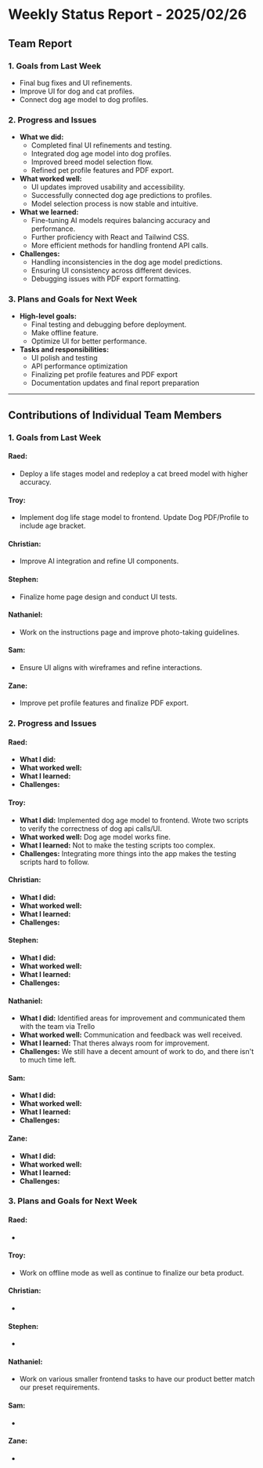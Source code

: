 # Weekly Status Report - 2025/02/26

## Team Report

### 1. Goals from Last Week
- Final bug fixes and UI refinements.
- Improve UI for dog and cat profiles.
- Connect dog age model to dog profiles.

### 2. Progress and Issues
- **What we did:**
  - Completed final UI refinements and testing.
  - Integrated dog age model into dog profiles.
  - Improved breed model selection flow.
  - Refined pet profile features and PDF export.
- **What worked well:**
  - UI updates improved usability and accessibility.
  - Successfully connected dog age predictions to profiles.
  - Model selection process is now stable and intuitive.
- **What we learned:**
  - Fine-tuning AI models requires balancing accuracy and performance.
  - Further proficiency with React and Tailwind CSS.
  - More efficient methods for handling frontend API calls.
- **Challenges:**
  - Handling inconsistencies in the dog age model predictions.
  - Ensuring UI consistency across different devices.
  - Debugging issues with PDF export formatting.

### 3. Plans and Goals for Next Week
- **High-level goals:**
  - Final testing and debugging before deployment.
  - Make offline feature.
  - Optimize UI for better performance.
- **Tasks and responsibilities:**
  - UI polish and testing 
  - API performance optimization 
  - Finalizing pet profile features and PDF export 
  - Documentation updates and final report preparation 

---

## Contributions of Individual Team Members

### 1. Goals from Last Week

#### Raed:
- Deploy a life stages model and redeploy a cat breed model with higher accuracy.

#### Troy:
- Implement dog life stage model to frontend. Update Dog PDF/Profile to include age bracket.

#### Christian:
- Improve AI integration and refine UI components.

#### Stephen:
- Finalize home page design and conduct UI tests.

#### Nathaniel:
- Work on the instructions page and improve photo-taking guidelines.

#### Sam:
- Ensure UI aligns with wireframes and refine interactions.

#### Zane:
- Improve pet profile features and finalize PDF export.

### 2. Progress and Issues

#### Raed:
- **What I did:** 
- **What worked well:** 
- **What I learned:** 
- **Challenges:** 

#### Troy:
- **What I did:** Implemented dog age model to frontend. Wrote two scripts to verify the correctness of dog api calls/UI.
- **What worked well:** Dog age model works fine. 
- **What I learned:** Not to make the testing scripts too complex.
- **Challenges:** Integrating more things into the app makes the testing scripts hard to follow.

#### Christian:
- **What I did:** 
- **What worked well:** 
- **What I learned:** 
- **Challenges:** 

#### Stephen:
- **What I did:** 
- **What worked well:** 
- **What I learned:** 
- **Challenges:** 

#### Nathaniel:
- **What I did:** Identified areas for improvement and communicated them with the team via Trello
- **What worked well:** Communication and feedback was well received.
- **What I learned:** That theres always room for improvement.
- **Challenges:** We still have a decent amount of work to do, and there isn't to much time left.

#### Sam:
- **What I did:** 
- **What worked well:** 
- **What I learned:** 
- **Challenges:** 

#### Zane:
- **What I did:** 
- **What worked well:** 
- **What I learned:** 
- **Challenges:** 

### 3. Plans and Goals for Next Week

#### Raed:
-

#### Troy:
- Work on offline mode as well as continue to finalize our beta product. 

#### Christian:
-

#### Stephen:
-

#### Nathaniel:
- Work on various smaller frontend tasks to have our product better match our preset requirements.

#### Sam:
-

#### Zane:
-

